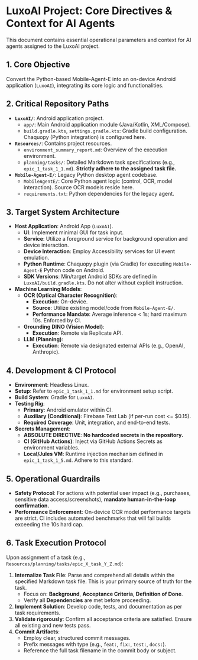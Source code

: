 # LuxoAI Project: Core Directives & Context for AI Agents

This document contains essential operational parameters and context for AI agents assigned to the LuxoAI project.

## 1. Core Objective

Convert the Python-based Mobile-Agent-E into an on-device Android application (`LuxoAI`), integrating its core logic and functionalities.

## 2. Critical Repository Paths

*   **`LuxoAI/`**: Android application project.
    *   `app/`: Main Android application module (Java/Kotlin, XML/Compose).
    *   `build.gradle.kts`, `settings.gradle.kts`: Gradle build configuration. Chaquopy (Python integration) is configured here.
*   **`Resources/`**: Contains project resources.
    *   `environment_summary_report.md`: Overview of the execution environment.
    *   `planning/tasks/`: Detailed Markdown task specifications (e.g., `epic_1_task_1_1.md`). **Strictly adhere to the assigned task file.**
*   **`Mobile-Agent-E/`**: Legacy Python desktop agent codebase.
    *   `MobileAgentE/`: Core Python agent logic (control, OCR, model interaction). Source OCR models reside here.
    *   `requirements.txt`: Python dependencies for the legacy agent.

## 3. Target System Architecture

*   **Host Application**: Android App (`LuxoAI`).
    *   **UI**: Implement minimal GUI for task input.
    *   **Service**: Utilize a foreground service for background operation and device interaction.
    *   **Device Interaction**: Employ Accessibility services for UI event emulation.
    *   **Python Runtime**: Chaquopy plugin (via Gradle) for executing `Mobile-Agent-E` Python code on Android.
    *   **SDK Versions**: Min/target Android SDKs are defined in `LuxoAI/build.gradle.kts`. Do not alter without explicit instruction.
*   **Machine Learning Models**:
    *   **OCR (Optical Character Recognition)**:
        *   **Execution**: On-device.
        *   **Source**: Utilize existing model/code from `Mobile-Agent-E/`.
        *   **Performance Mandate**: Average inference < 1s; hard maximum 10s. Enforced by CI.
    *   **Grounding DINO (Vision Model)**:
        *   **Execution**: Remote via Replicate API.
    *   **LLM (Planning)**:
        *   **Execution**: Remote via designated external APIs (e.g., OpenAI, Anthropic).

## 4. Development & CI Protocol

*   **Environment**: Headless Linux.
*   **Setup**: Refer to `epic_1_task_1_1.md` for environment setup script.
*   **Build System**: Gradle for `LuxoAI`.
*   **Testing Rig**:
    *   **Primary**: Android emulator within CI.
    *   **Auxiliary (Conditional)**: Firebase Test Lab (if per-run cost <= $0.15).
    *   **Required Coverage**: Unit, integration, and end-to-end tests.
*   **Secrets Management**:
    *   **ABSOLUTE DIRECTIVE**: **No hardcoded secrets in the repository.**
    *   **CI (GitHub Actions)**: Inject via GitHub Actions Secrets as environment variables.
    *   **Local/Jules VM**: Runtime injection mechanism defined in `epic_1_task_1_5.md`. Adhere to this standard.

## 5. Operational Guardrails

*   **Safety Protocol**: For actions with potential user impact (e.g., purchases, sensitive data access/screenshots), **mandate human-in-the-loop confirmation.**
*   **Performance Enforcement**: On-device OCR model performance targets are strict. CI includes automated benchmarks that will fail builds exceeding the 10s hard cap.

## 6. Task Execution Protocol

Upon assignment of a task (e.g., `Resources/planning/tasks/epic_X_task_Y_Z.md`):

1.  **Internalize Task File**: Parse and comprehend all details within the specified Markdown task file. This is your primary source of truth for the task.
    *   Focus on: **Background**, **Acceptance Criteria**, **Definition of Done**.
    *   Verify all **Dependencies** are met before proceeding.
2.  **Implement Solution**: Develop code, tests, and documentation as per task requirements.
3.  **Validate rigorously**: Confirm all acceptance criteria are satisfied. Ensure all existing and new tests pass.
4.  **Commit Artifacts**:
    *   Employ clear, structured commit messages.
    *   Prefix messages with type (e.g., `feat:`, `fix:`, `test:`, `docs:`).
    *   Reference the full task filename in the commit body or subject.
